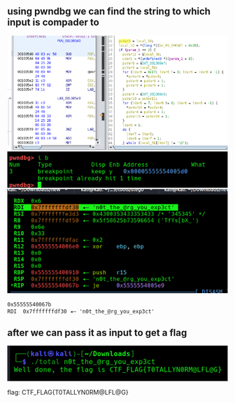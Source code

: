 ## using pwndbg we can find the string to which input is compader to 
![](./images/1.png)
![](./images/2.png)
![](./images/3.png)

```
0x55555540067b 
RDI  0x7fffffffdf30 ◂— 'n0t_the_@rg_you_exp3ct'
```
## after we can pass it as input to get a flag
![](./images/4.png)

flag: CTF_FLAG{T0TALLYN0RM@LFL@G}

